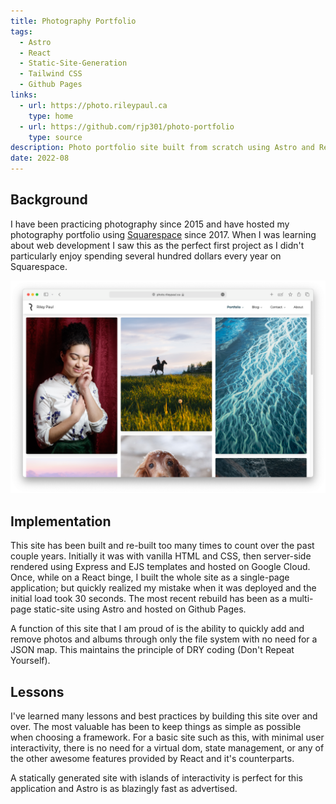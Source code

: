 ```yaml
---
title: Photography Portfolio
tags:
  - Astro
  - React
  - Static-Site-Generation
  - Tailwind CSS
  - Github Pages
links:
  - url: https://photo.rileypaul.ca
    type: home
  - url: https://github.com/rjp301/photo-portfolio
    type: source
description: Photo portfolio site built from scratch using Astro and React and deployed on Github Pages.
date: 2022-08
---
```


## Background

I have been practicing photography since 2015 and have hosted my photography portfolio using [Squarespace](https://www.squarespace.com/) since 2017. When I was learning about web development I saw this as the perfect first project as I didn't particularly enjoy spending several hundred dollars every year on Squarespace.

![screenshot of photo website](./screenshot.png)

## Implementation

This site has been built and re-built too many times to count over the past couple years. Initially it was with vanilla HTML and CSS, then server-side rendered using Express and EJS templates and hosted on Google Cloud. Once, while on a React binge, I built the whole site as a single-page application; but quickly realized my mistake when it was deployed and the initial load took 30 seconds. The most recent rebuild has been as a multi-page static-site using Astro and hosted on Github Pages.

A function of this site that I am proud of is the ability to quickly add and remove photos and albums through only the file system with no need for a JSON map. This maintains the principle of DRY coding (Don't Repeat Yourself).

## Lessons

I've learned many lessons and best practices by building this site over and over. The most valuable has been to keep things as simple as possible when choosing a framework. For a basic site such as this, with minimal user interactivity, there is no need for a virtual dom, state management, or any of the other awesome features provided by React and it's counterparts.

A statically generated site with islands of interactivity is perfect for this application and Astro is as blazingly fast as advertised.
